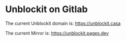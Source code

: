 # Unblockit on Gitlab

The current Unblockit domain is: https://unblockit.casa

The current Mirror is: https://unblockit.pages.dev
